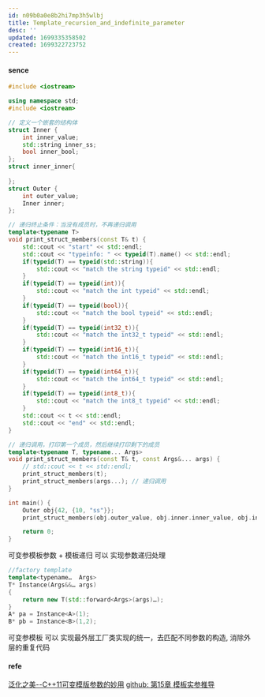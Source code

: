 ```yaml
---
id: n09b0a0e8b2hi7mp3h5wlbj
title: Template_recursion_and_indefinite_parameter
desc: ''
updated: 1699335358502
created: 1699322723752
---
```


#### sence
```c++
#include <iostream>

using namespace std;
#include <iostream>

// 定义一个嵌套的结构体
struct Inner {
    int inner_value;
    std::string inner_ss;
    bool inner_bool;
};
struct inner_inner{
    
};
struct Outer {
    int outer_value;
    Inner inner;
};

// 递归终止条件：当没有成员时，不再递归调用
template<typename T>
void print_struct_members(const T& t) {
    std::cout << "start" << std::endl;
    std::cout << "typeinfo: " << typeid(T).name() << std::endl;
    if(typeid(T) == typeid(std::string)){
        std::cout << "match the string typeid" << std::endl;
    }
    if(typeid(T) == typeid(int)){
        std::cout << "match the int typeid" << std::endl;
    }
    if(typeid(T) == typeid(bool)){
        std::cout << "match the bool typeid" << std::endl;
    }
    if(typeid(T) == typeid(int32_t)){
        std::cout << "match the int32_t typeid" << std::endl;
    }
    if(typeid(T) == typeid(int16_t)){
        std::cout << "match the int16_t typeid" << std::endl;
    }
    if(typeid(T) == typeid(int64_t)){
        std::cout << "match the int64_t typeid" << std::endl;
    }
    if(typeid(T) == typeid(int8_t)){
        std::cout << "match the int8_t typeid" << std::endl;
    }
    std::cout << t << std::endl;
    std::cout << "end" << std::endl;
}

// 递归调用，打印第一个成员，然后继续打印剩下的成员
template<typename T, typename... Args>
void print_struct_members(const T& t, const Args&... args) {
    // std::cout << t << std::endl;
    print_struct_members(t);
    print_struct_members(args...); // 递归调用
}

int main() {
    Outer obj{42, {10, "ss"}};
    print_struct_members(obj.outer_value, obj.inner.inner_value, obj.inner.inner_ss, obj.inner.inner_bool);

    return 0;
}
```
可变参模板参数 + 模板递归 可以 实现参数递归处理
```c++
//factory template
template<typename…  Args>
T* Instance(Args&&… args)
{
    return new T(std::forward<Args>(args)…);
}
A* pa = Instance<A>(1);
B* pb = Instance<B>(1,2);
```
可变参模板 可以 实现最外层工厂类实现的统一，去匹配不同参数的构造, 消除外层的重复代码


#### refe
[泛化之美--C++11可变模版参数的妙用](https://www.cnblogs.com/qicosmos/p/4325949.html)
[github: 第15章 模板实参推导](https://github.com/r00tk1ts/cpp-templates-2nd/blob/master/%E7%AC%AC15%E7%AB%A0%20%E6%A8%A1%E6%9D%BF%E5%AE%9E%E5%8F%82%E6%8E%A8%E5%AF%BC.md)